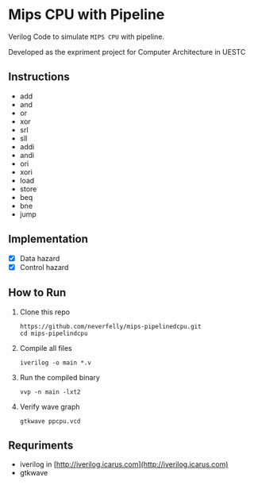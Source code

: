 # Mips CPU with Pipeline

Verilog Code to simulate `MIPS CPU` with pipeline.

Developed as the expriment project for Computer Architecture in UESTC

## Instructions

- add
- and
- or
- xor
- srl
- sll
- addi
- andi
- ori
- xori
- load
- store
- beq
- bne
- jump

## Implementation

- [x] Data hazard
- [x] Control hazard

## How to Run

1. Clone this repo

   ```
   https://github.com/neverfelly/mips-pipelinedcpu.git
   cd mips-pipelindcpu
   ```

2. Compile all files

   ```
   iverilog -o main *.v
   ```

3. Run the compiled binary

   ```
   vvp -n main -lxt2
   ```

4. Verify wave graph

   ```
   gtkwave ppcpu.vcd
   ```


## Requriments

- iverilog in [http://iverilog.icarus.com](http://iverilog.icarus.com)
- gtkwave